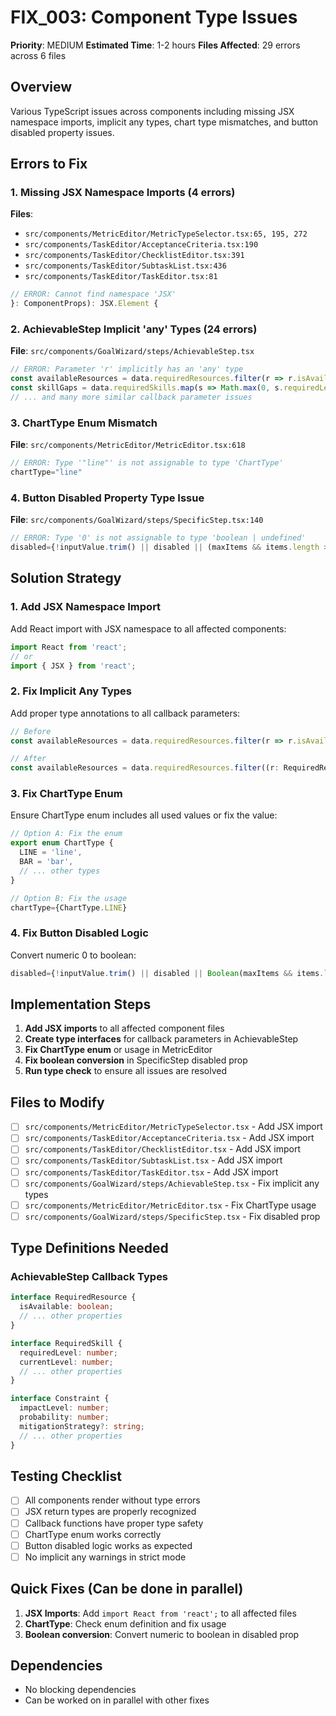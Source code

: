 # FIX_003: Component Type Issues

**Priority**: MEDIUM
**Estimated Time**: 1-2 hours
**Files Affected**: 29 errors across 6 files

## Overview

Various TypeScript issues across components including missing JSX namespace imports, implicit any types, chart type mismatches, and button disabled property issues.

## Errors to Fix

### 1. Missing JSX Namespace Imports (4 errors)
**Files**:
- `src/components/MetricEditor/MetricTypeSelector.tsx:65, 195, 272`
- `src/components/TaskEditor/AcceptanceCriteria.tsx:190`
- `src/components/TaskEditor/ChecklistEditor.tsx:391`
- `src/components/TaskEditor/SubtaskList.tsx:436`
- `src/components/TaskEditor/TaskEditor.tsx:81`

```typescript
// ERROR: Cannot find namespace 'JSX'
}: ComponentProps): JSX.Element {
```

### 2. AchievableStep Implicit 'any' Types (24 errors)
**File**: `src/components/GoalWizard/steps/AchievableStep.tsx`
```typescript
// ERROR: Parameter 'r' implicitly has an 'any' type
const availableResources = data.requiredResources.filter(r => r.isAvailable).length;
const skillGaps = data.requiredSkills.map(s => Math.max(0, s.requiredLevel - s.currentLevel));
// ... and many more similar callback parameter issues
```

### 3. ChartType Enum Mismatch
**File**: `src/components/MetricEditor/MetricEditor.tsx:618`
```typescript
// ERROR: Type '"line"' is not assignable to type 'ChartType'
chartType="line"
```

### 4. Button Disabled Property Type Issue
**File**: `src/components/GoalWizard/steps/SpecificStep.tsx:140`
```typescript
// ERROR: Type '0' is not assignable to type 'boolean | undefined'
disabled={!inputValue.trim() || disabled || (maxItems && items.length >= maxItems)}
```

## Solution Strategy

### 1. Add JSX Namespace Import
Add React import with JSX namespace to all affected components:

```typescript
import React from 'react';
// or
import { JSX } from 'react';
```

### 2. Fix Implicit Any Types
Add proper type annotations to all callback parameters:

```typescript
// Before
const availableResources = data.requiredResources.filter(r => r.isAvailable).length;

// After
const availableResources = data.requiredResources.filter((r: RequiredResource) => r.isAvailable).length;
```

### 3. Fix ChartType Enum
Ensure ChartType enum includes all used values or fix the value:

```typescript
// Option A: Fix the enum
export enum ChartType {
  LINE = 'line',
  BAR = 'bar',
  // ... other types
}

// Option B: Fix the usage
chartType={ChartType.LINE}
```

### 4. Fix Button Disabled Logic
Convert numeric 0 to boolean:

```typescript
disabled={!inputValue.trim() || disabled || Boolean(maxItems && items.length >= maxItems)}
```

## Implementation Steps

1. **Add JSX imports** to all affected component files
2. **Create type interfaces** for callback parameters in AchievableStep
3. **Fix ChartType enum** or usage in MetricEditor
4. **Fix boolean conversion** in SpecificStep disabled prop
5. **Run type check** to ensure all issues are resolved

## Files to Modify

- [ ] `src/components/MetricEditor/MetricTypeSelector.tsx` - Add JSX import
- [ ] `src/components/TaskEditor/AcceptanceCriteria.tsx` - Add JSX import
- [ ] `src/components/TaskEditor/ChecklistEditor.tsx` - Add JSX import
- [ ] `src/components/TaskEditor/SubtaskList.tsx` - Add JSX import
- [ ] `src/components/TaskEditor/TaskEditor.tsx` - Add JSX import
- [ ] `src/components/GoalWizard/steps/AchievableStep.tsx` - Fix implicit any types
- [ ] `src/components/MetricEditor/MetricEditor.tsx` - Fix ChartType usage
- [ ] `src/components/GoalWizard/steps/SpecificStep.tsx` - Fix disabled prop

## Type Definitions Needed

### AchievableStep Callback Types
```typescript
interface RequiredResource {
  isAvailable: boolean;
  // ... other properties
}

interface RequiredSkill {
  requiredLevel: number;
  currentLevel: number;
  // ... other properties
}

interface Constraint {
  impactLevel: number;
  probability: number;
  mitigationStrategy?: string;
  // ... other properties
}
```

## Testing Checklist

- [ ] All components render without type errors
- [ ] JSX return types are properly recognized
- [ ] Callback functions have proper type safety
- [ ] ChartType enum works correctly
- [ ] Button disabled logic works as expected
- [ ] No implicit any warnings in strict mode

## Quick Fixes (Can be done in parallel)

1. **JSX Imports**: Add `import React from 'react';` to all affected files
2. **ChartType**: Check enum definition and fix usage
3. **Boolean conversion**: Convert numeric to boolean in disabled prop

## Dependencies

- No blocking dependencies
- Can be worked on in parallel with other fixes